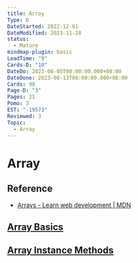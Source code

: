 ```yaml
---
title: Array
Type: D
DateStarted: 2022-12-01
DateModified: 2023-11-28
status:
  - Mature
mindmap-plugin: basic
LeadTime: "9"
Cards-D: "10"
DateDo: 2023-08-05T00:00:00.000+08:00
DateDone: 2023-08-13T00:00:00.000+08:00
Cards: 90
Page-D: "3"
Pages: 21
Pomo: 3
EST: "-19573"
Reviewed: 3
Topic:
  - Array
---
```


# Array

## Reference

- [Arrays - Learn web development | MDN](https://developer.mozilla.org/en-US/docs/Learn/JavaScript/First_steps/Arrays)

## [Array Basics](Array-Basics)

## [Array Instance Methods](Array-Instance-Methods)
